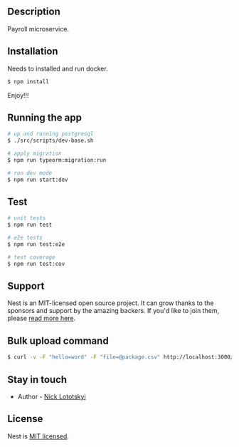 
## Description

Payroll microservice.

## Installation
Needs to installed and run docker. 

```bash
$ npm install
```

Enjoy!!!
## Running the app

```bash
# up and running postgresql
$ ./src/scripts/dev-base.sh

# apply migration
$ npm run typeorm:migration:run

# run dev mode
$ npm run start:dev
```

## Test

```bash
# unit tests
$ npm run test

# e2e tests
$ npm run test:e2e

# test coverage
$ npm run test:cov
```

## Support

Nest is an MIT-licensed open source project. It can grow thanks to the sponsors and support by the amazing backers. If you'd like to join them, please [read more here](https://docs.nestjs.com/support).

## Bulk upload command

```bash
$ curl -v -F "hello=word" -F "file=@package.csv" http://localhost:3000/employee/upload
```

## Stay in touch

- Author - [Nick Lototskyi](https://github.com/maltez)


## License

Nest is [MIT licensed](LICENSE).
